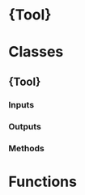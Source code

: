 # **{Tool}**

# **Classes**

## **{Tool}**

### **Inputs**

### **Outputs**

### **Methods**

# **Functions**
